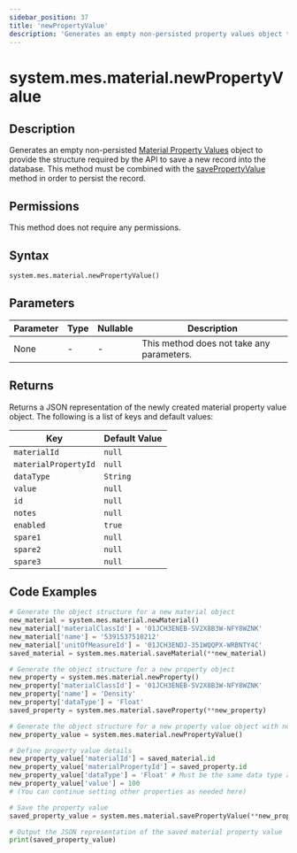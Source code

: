 ```yaml
---
sidebar_position: 37
title: 'newPropertyValue'
description: 'Generates an empty non-persisted property values object to provide the structure to save a new record into the database.'
---
```


# system.mes.material.newPropertyValue

## Description

Generates an empty non-persisted [Material Property Values](../../data-model/material-model/material-property-value) object to provide the structure required by the API
to save a new record into the database. This method must be combined with the [savePropertyValue](./save-property-value) method in order to persist the record.

## Permissions

This method does not require any permissions.

## Syntax

```python
system.mes.material.newPropertyValue()
```

## Parameters

| Parameter | Type | Nullable | Description                               |
| --------- | ---- | -------- | ----------------------------------------- |
| None      | -    | -        | This method does not take any parameters. |

## Returns

Returns a JSON representation of the newly created material property value object. The following is a list of keys and default values:

| Key                  | Default Value |
| -------------------- | ------------- |
| `materialId`         | `null`        |
| `materialPropertyId` | `null`        |
| `dataType`           | `String`      |
| `value`              | `null`        |
| `id`                 | `null`        |
| `notes`              | `null`        |
| `enabled`            | `true`        |
| `spare1`             | `null`        |
| `spare2`             | `null`        |
| `spare3`             | `null`        |

## Code Examples

```python
# Generate the object structure for a new material object
new_material = system.mes.material.newMaterial()
new_material['materialClassId'] = '01JCH3ENEB-SV2X8B3W-NFY8WZNK'
new_material['name'] = '5391537510212'
new_material['unitOfMeasureId'] = '01JCH3ENDJ-351WQQPX-WRBNTY4C'
saved_material = system.mes.material.saveMaterial(**new_material)

# Generate the object structure for a new property object
new_property = system.mes.material.newProperty()
new_property['materialClassId'] = '01JCH3ENEB-SV2X8B3W-NFY8WZNK'
new_property['name'] = 'Density'
new_property['dataType'] = 'Float'
saved_property = system.mes.material.saveProperty(**new_property)

# Generate the object structure for a new property value object with no initial arguments
new_property_value = system.mes.material.newPropertyValue()

# Define property value details
new_property_value['materialId'] = saved_material.id
new_property_value['materialPropertyId'] = saved_property.id
new_property_value['dataType'] = 'Float' # Must be the same data type as the property
new_property_value['value'] = 100
# (You can continue setting other properties as needed here)

# Save the property value
saved_property_value = system.mes.material.savePropertyValue(**new_property_value)

# Output the JSON representation of the saved material property value
print(saved_property_value)
```
